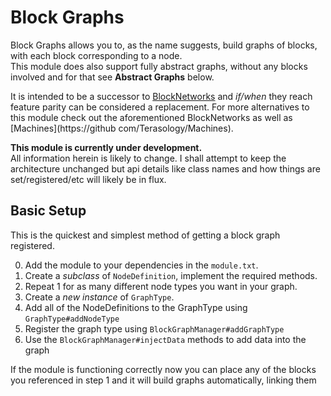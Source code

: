 # Block Graphs
Block Graphs allows you to, as the name suggests, build graphs of blocks, with each block corresponding to a node.  
This module does also support fully abstract graphs, without any blocks involved and for that see **Abstract Graphs** below.

It is intended to be a successor to [BlockNetworks](http://github.com/Terasology/BlockNetworks) and _if/when_ they reach feature parity can be considered a replacement. 
For more alternatives to this module check out the aforementioned BlockNetworks as well as [Machines](https://github com/Terasology/Machines).

**This module is currently under development.**  
All information herein is likely to change. I shall attempt to keep the architecture unchanged but api details like class names and how things are set/registered/etc will likely be in flux.

## Basic Setup
This is the quickest and simplest method of getting a block graph registered.

0. Add the module to your dependencies in the `module.txt`.
1. Create a _subclass_ of `NodeDefinition`, implement the required methods.
2. Repeat 1 for as many different node types you want in your graph.
3. Create a _new instance_ of `GraphType`.
4. Add all of the NodeDefinitions to the GraphType using `GraphType#addNodeType`
5. Register the graph type using `BlockGraphManager#addGraphType`
6. Use the `BlockGraphManager#injectData` methods to add data into the graph

If the module is functioning correctly now you can place any of the blocks you referenced in step 1 and it will build graphs automatically, linking them
